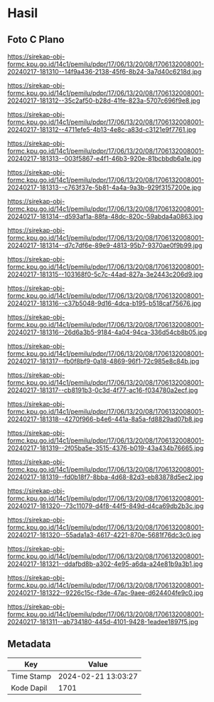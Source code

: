 # Hasil

## Foto C Plano

https://sirekap-obj-formc.kpu.go.id/14c1/pemilu/pdpr/17/06/13/20/08/1706132008001-20240217-181310--14f9a436-2138-45f6-8b24-3a7d40c6218d.jpg

https://sirekap-obj-formc.kpu.go.id/14c1/pemilu/pdpr/17/06/13/20/08/1706132008001-20240217-181312--35c2af50-b28d-41fe-823a-5707c696f9e8.jpg

https://sirekap-obj-formc.kpu.go.id/14c1/pemilu/pdpr/17/06/13/20/08/1706132008001-20240217-181312--4711efe5-4b13-4e8c-a83d-c3121e9f7761.jpg

https://sirekap-obj-formc.kpu.go.id/14c1/pemilu/pdpr/17/06/13/20/08/1706132008001-20240217-181313--003f5867-e4f1-46b3-920e-81bcbbdb6a1e.jpg

https://sirekap-obj-formc.kpu.go.id/14c1/pemilu/pdpr/17/06/13/20/08/1706132008001-20240217-181313--c763f37e-5b81-4a4a-9a3b-929f3157200e.jpg

https://sirekap-obj-formc.kpu.go.id/14c1/pemilu/pdpr/17/06/13/20/08/1706132008001-20240217-181314--d593af1a-88fa-48dc-820c-59abda4a0863.jpg

https://sirekap-obj-formc.kpu.go.id/14c1/pemilu/pdpr/17/06/13/20/08/1706132008001-20240217-181314--d7c7df6e-89e9-4813-95b7-9370ae0f9b99.jpg

https://sirekap-obj-formc.kpu.go.id/14c1/pemilu/pdpr/17/06/13/20/08/1706132008001-20240217-181315--103168f0-5c7c-44ad-827a-3e2443c206d9.jpg

https://sirekap-obj-formc.kpu.go.id/14c1/pemilu/pdpr/17/06/13/20/08/1706132008001-20240217-181316--c37b5048-9d16-4dca-b195-b518caf75676.jpg

https://sirekap-obj-formc.kpu.go.id/14c1/pemilu/pdpr/17/06/13/20/08/1706132008001-20240217-181316--26d6a3b5-9184-4a04-94ca-336d54cb8b05.jpg

https://sirekap-obj-formc.kpu.go.id/14c1/pemilu/pdpr/17/06/13/20/08/1706132008001-20240217-181317--fb0f8bf9-0a18-4869-96f1-72c985e8c84b.jpg

https://sirekap-obj-formc.kpu.go.id/14c1/pemilu/pdpr/17/06/13/20/08/1706132008001-20240217-181317--cb8191b3-0c3d-4f77-ac16-f034780a2ecf.jpg

https://sirekap-obj-formc.kpu.go.id/14c1/pemilu/pdpr/17/06/13/20/08/1706132008001-20240217-181318--4270f966-b4e6-441a-8a5a-fd8829ad07b8.jpg

https://sirekap-obj-formc.kpu.go.id/14c1/pemilu/pdpr/17/06/13/20/08/1706132008001-20240217-181319--2f05ba5e-3515-4376-b019-43a434b76665.jpg

https://sirekap-obj-formc.kpu.go.id/14c1/pemilu/pdpr/17/06/13/20/08/1706132008001-20240217-181319--fd0b18f7-8bba-4d68-82d3-eb83878d5ec2.jpg

https://sirekap-obj-formc.kpu.go.id/14c1/pemilu/pdpr/17/06/13/20/08/1706132008001-20240217-181320--73c11079-d4f8-44f5-849d-d4ca69db2b3c.jpg

https://sirekap-obj-formc.kpu.go.id/14c1/pemilu/pdpr/17/06/13/20/08/1706132008001-20240217-181320--55ada1a3-4617-4221-870e-5681f76dc3c0.jpg

https://sirekap-obj-formc.kpu.go.id/14c1/pemilu/pdpr/17/06/13/20/08/1706132008001-20240217-181321--ddafbd8b-a302-4e95-a6da-a24e81b9a3b1.jpg

https://sirekap-obj-formc.kpu.go.id/14c1/pemilu/pdpr/17/06/13/20/08/1706132008001-20240217-181322--9226c15c-f3de-47ac-9aee-d624404fe9c0.jpg

https://sirekap-obj-formc.kpu.go.id/14c1/pemilu/pdpr/17/06/13/20/08/1706132008001-20240217-181311--ab734180-445d-4101-9428-1eadee1897f5.jpg


## Metadata

| Key        | Value               |
| ---------- | ------------------- |
| Time Stamp | 2024-02-21 13:03:27 |
| Kode Dapil | 1701                |



